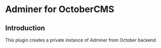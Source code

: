 # Adminer for OctoberCMS

## Introduction
This plugin creates a private instance of Adminer from October backend